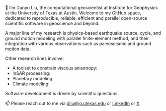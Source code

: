 👋 I’m Dunyu Liu, the computational geoscientist at Institute for Geophysics at the University of Texas at Austin. Welcome to my GitHub space, dedicated to reproducible, reliable, efficient and parallel open-source scientific software in geoscience and beyond.

A major line of my research is physics-based earthquake source, cycle, and ground motion modeling with parallel finite-element method, and their integration with various observations such as paleoseismic and ground motion data. 

Other research lines involve:
  * A toolset to constrain viscous anisotropy:
  * InSAR processing: 
  * Planetary modeling: 
  * Climate modeling:
 
Software development is driven by scientific questions. 

📫 Please reach out to me via dliu@ig.utexas.edu or [LinkedIn](https://www.linkedin.com/in/dunyu-liu/) or [X](https://twitter.com/DunyuLiu).

<!---
dunyuliu/dunyuliu is a ✨ special ✨ repository because its `README.md` (this file) appears on your GitHub profile.
You can click the Preview link to take a look at your changes.
--->
